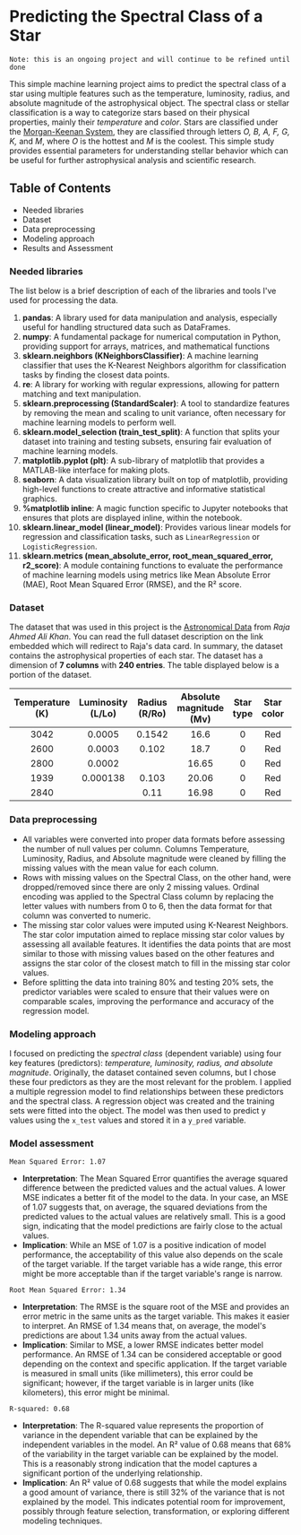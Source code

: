 # Predicting the Spectral Class of a Star
`Note: this is an ongoing project and will continue to be refined until done`

This simple machine learning project aims to predict the spectral class of a star using multiple features such as the temperature, luminosity, radius, and absolute magnitude of the astrophysical object. The spectral class or stellar classification is a way to categorize stars based on their physical properties, mainly their _temperature_ and _color_. Stars are classified under the [Morgan-Keenan System](https://en.wikipedia.org/wiki/Stellar_classification), they are classified through letters _O, B, A, F, G, K,_ and _M_, where _O_ is the hottest and _M_ is the coolest. This simple study provides essential parameters for understanding stellar behavior which can be useful for further astrophysical analysis and scientific research. 

## Table of Contents
* Needed libraries
* Dataset
* Data preprocessing
* Modeling approach
* Results and Assessment

### Needed libraries
The list below is a brief description of each of the libraries and tools I've used for processing the data.
1. **pandas**: A library used for data manipulation and analysis, especially useful for handling structured data such as DataFrames.
2. **numpy**: A fundamental package for numerical computation in Python, providing support for arrays, matrices, and mathematical functions
3. **sklearn.neighbors (KNeighborsClassifier)**: A machine learning classifier that uses the K-Nearest Neighbors algorithm for classification tasks by finding the closest data points.
4. **re**: A library for working with regular expressions, allowing for pattern matching and text manipulation.
5. **sklearn.preprocessing (StandardScaler)**: A tool to standardize features by removing the mean and scaling to unit variance, often necessary for machine learning models to perform well.
6. **sklearn.model_selection (train_test_split)**: A function that splits your dataset into training and testing subsets, ensuring fair evaluation of machine learning models.
7. **matplotlib.pyplot (plt)**: A sub-library of matplotlib that provides a MATLAB-like interface for making plots.
8. **seaborn**: A data visualization library built on top of matplotlib, providing high-level functions to create attractive and informative statistical graphics.
9. **%matplotlib inline**: A magic function specific to Jupyter notebooks that ensures that plots are displayed inline, within the notebook.
10. **sklearn.linear_model (linear_model)**: Provides various linear models for regression and classification tasks, such as `LinearRegression` or `LogisticRegression`.
11. **sklearn.metrics (mean_absolute_error, root_mean_squared_error, r2_score)**: A module containing functions to evaluate the performance of machine learning models using metrics like Mean Absolute Error (MAE), Root Mean Squared Error (RMSE), and the R² score.

### Dataset
The dataset that was used in this project is the [Astronomical Data](https://www.kaggle.com/datasets/datascientist97/astronomical-data) from _Raja Ahmed Ali Khan_. You can read the full dataset description on the link embedded which will redirect to Raja's data card. In summary, the dataset contains the astrophysical properties of each star. The dataset has a dimension of **7 columns** with **240 entries**. The table displayed below is a portion of the dataset.

| Temperature (K) | Luminosity (L/Lo) | Radius (R/Ro) | Absolute magnitude (Mv) |  Star type | Star color | Spectral Class |
|:----------: |:----------:|:------:| :--------------------:|:---------: |:---------: | :------------: |
|    3042     |   0.0005   | 0.1542 |         16.6          |      0     |     Red    |        M       |
|    2600     |   0.0003   | 0.102  |         18.7          |      0     |     Red    |        M       |
|    2800     |   0.0002   |        |        16.65          |      0     |     Red    |        M       |
|    1939     |  0.000138  | 0.103  |        20.06          |      0     |     Red    |        M       |
|    2840     |            | 0.11   |        16.98          |      0     |     Red    |        M       |

### Data preprocessing
* All variables were converted into proper data formats before assessing the number of null values per column. Columns Temperature, Luminosity, Radius, and Absolute magnitude were cleaned by filling the missing values with the mean value for each column.
* Rows with missing values on the Spectral Class, on the other hand, were dropped/removed since there are only 2 missing values. Ordinal encoding was applied to the Spectral Class column by replacing the letter values with numbers from 0 to 6, then the data format for that column was converted to numeric.
* The missing star color values were imputed using K-Nearest Neighbors. The star color imputation aimed to replace missing star color values by assessing all available features. It identifies the data points that are most similar to those with missing values based on the other features and assigns the star color of the closest match to fill in the missing star color values.
* Before splitting the data into training 80% and testing 20% sets, the predictor variables were scaled to ensure that their values were on comparable scales, improving the performance and accuracy of the regression model.

### Modeling approach
I focused on predicting the _spectral class_ (dependent variable) using four key features (predictors): _temperature, luminosity, radius, and absolute magnitude_. Originally, the dataset contained seven columns, but I chose these four predictors as they are the most relevant for the problem. I applied a multiple regression model to find relationships between these predictors and the spectral class. A regression object was created and the training sets were fitted into the object. The model was then used to predict y values using the `x_test` values and stored it in a `y_pred` variable. 

### Model assessment
`Mean Squared Error: 1.07`
* **Interpretation**: The Mean Squared Error quantifies the average squared difference between the predicted values and the actual values. A lower MSE indicates a better fit of the model to the data. In your case, an MSE of 1.07 suggests that, on average, the squared deviations from the predicted values to the actual values are relatively small. This is a good sign, indicating that the model predictions are fairly close to the actual values.
* **Implication**: While an MSE of 1.07 is a positive indication of model performance, the acceptability of this value also depends on the scale of the target variable. If the target variable has a wide range, this error might be more acceptable than if the target variable's range is narrow.
  
`Root Mean Squared Error: 1.34`
* **Interpretation**: The RMSE is the square root of the MSE and provides an error metric in the same units as the target variable. This makes it easier to interpret. An RMSE of 1.34 means that, on average, the model's predictions are about 1.34 units away from the actual values.
* **Implication**: Similar to MSE, a lower RMSE indicates better model performance. An RMSE of 1.34 can be considered acceptable or good depending on the context and specific application. If the target variable is measured in small units (like millimeters), this error could be significant; however, if the target variable is in larger units (like kilometers), this error might be minimal.
  
`R-squared: 0.68`
* **Interpretation**: The R-squared value represents the proportion of variance in the dependent variable that can be explained by the independent variables in the model. An R² value of 0.68 means that 68% of the variability in the target variable can be explained by the model. This is a reasonably strong indication that the model captures a significant portion of the underlying relationship.
* **Implication**: An R² value of 0.68 suggests that while the model explains a good amount of variance, there is still 32% of the variance that is not explained by the model. This indicates potential room for improvement, possibly through feature selection, transformation, or exploring different modeling techniques.



